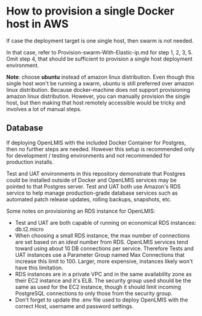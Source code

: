 # How to provision a single Docker host in AWS
If case the deployment target is one single host, then swarm is not needed.

In that case, refer to Provision-swarm-With-Elastic-ip.md for step 1, 2, 3, 5.
Omit step 4, that should be sufficient to provision a single host deployment environment.

**Note**: choose **ubuntu** instead of amazon linux distribution.
Even though this single host won't be running a swarm, ubuntu is still preferred over amazon linux distribution.
Because docker-machine does not support provisioning amazon linux distribution.
However, you can manually provision the single host, but then making that host remotely accessible would be tricky and involves a lot of manual steps.


## Database

If deploying OpenLMIS with the included Docker Container for Postgres, then no further steps are needed.  However this setup
is recommended only for development / testing environments and not recommended for production installs.

Test and UAT environments in this repository demonstrate that Postgres could be installed outside of Docker and OpenLMIS
services may be pointed to that Postgres server.  Test and UAT both use Amazon's RDS service to help manage production-grade
database services such as automated patch release updates, rolling backups, snapshots, etc.

Some notes on provisioning an RDS instance for OpenLMIS:

* Test and UAT are both capable of running on economical RDS instances:  db.t2.micro
* When choosing a small RDS instance, the max number of connections are set based on an *ideal* number from RDS.  OpenLMIS services
tend toward using about 10 DB connections per service.  Therefore Tests and UAT instances use a Parameter Group named Max Connections
that increase this limit to 100.  Larger, more expensive, instances likely won't have this limitation.
* RDS instances are in a private VPC and in the same availability zone as their EC2 instance and it's ELB.  The security group used
should be the same as used for the EC2 instance, though it should limit incoming PostgreSQL connections to only those from the security
group.
* Don't forget to update the .env file used to deploy OpenLMIS with the correct Host, username and password settings.
